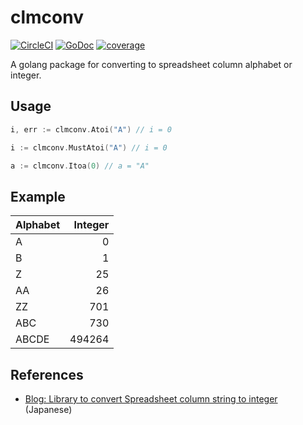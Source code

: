 # clmconv

[![CircleCI](https://circleci.com/gh/takuoki/clmconv.svg?style=shield&circle-token=0d4dc479afa80d4399bb7a457584142d37d3f50e)](https://circleci.com/gh/takuoki/clmconv)
[![GoDoc](https://godoc.org/github.com/takuoki/clmconv?status.svg)](https://godoc.org/github.com/takuoki/clmconv)
[![coverage](https://codecov.io/gh/takuoki/clmconv/branch/master/graph/badge.svg)](https://codecov.io/gh/takuoki/clmconv)

A golang package for converting to spreadsheet column alphabet or integer.

## Usage

```go
i, err := clmconv.Atoi("A") // i = 0
```

```go
i := clmconv.MustAtoi("A") // i = 0
```

```go
a := clmconv.Itoa(0) // a = "A"
```

## Example

| Alphabet | Integer |
|:---------|--------:|
| A        |       0 |
| B        |       1 |
| Z        |      25 |
| AA       |      26 |
| ZZ       |     701 |
| ABC      |     730 |
| ABCDE    |  494264 |

## References

- [Blog: Library to convert Spreadsheet column string to integer](https://medium.com/veltra-engineering/library-to-convert-spreadsheet-column-string-to-integer-72a6562c5f5c) (Japanese)
